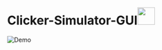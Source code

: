# Clicker-Simulator-GUI<img src="https://media.giphy.com/media/PjgaBrjenOaxDLu85A/giphy.gif" width="40px"></a>

![Demo](https://i.imgur.com/h86RLqP.png)
